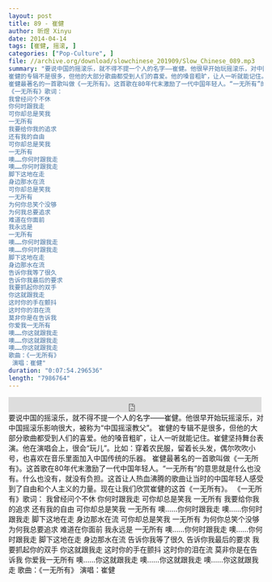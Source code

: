 ```yaml
---
layout: post
title: 89 - 崔健
author: 昕煜 Xinyu
date: 2014-04-14
tags: [崔健, 摇滚, ]
categories: ["Pop-Culture", ]
file: //archive.org/download/slowchinese_201909/Slow_Chinese_089.mp3
summary: "要说中国的摇滚乐，就不得不提一个人的名字——崔健。他很早开始玩摇滚乐，对中国摇滚乐影响很大，被称为“中国摇滚教父”。
崔健的专辑不是很多，但他的大部分歌曲都受到人们的喜爱。他的嗓音粗旷，让人一听就能记住。崔健坚持舞台表演。他在演唱会上，很会“玩儿”。比如：穿着农民服，留着长头发，偶尔吹吹小号，也喜欢在音乐里面加入中国传统的乐器。
崔健最著名的一首歌叫做《一无所有》。这首歌在80年代末激励了一代中国年轻人。“一无所有”的意思就是什么也没有。什么也没有，就没有负担。这首让人热血沸腾的歌曲让当时的中国年轻人感受到了自由和个人主义的力量。现在让我们欣赏崔健的这首《一无所有》。
《一无所有》歌词：
我曾经问个不休
你何时跟我走
可你却总是笑我
一无所有
我要给你我的追求
还有我的自由
可你却总是笑我
一无所有
噢……你何时跟我走
噢……你何时跟我走
脚下这地在走
身边那水在流
可你却总是笑我
一无所有
为何你总笑个没够
为何我总要追求
难道在你面前
我永远是
一无所有
噢……你何时跟我走
噢……你何时跟我走
脚下这地在走
身边那水在流
告诉你我等了很久
告诉你我最后的要求
我要抓起你的双手
你这就跟我走
这时你的手在颤抖
这时你的泪在流
莫非你是在告诉我
你爱我一无所有
噢……你这就跟我走
噢……你这就跟我走
噢……你这就跟我走
歌曲：《一无所有》
 演唱：崔健"
duration: "0:07:54.296536"
length: "7986764"
---
```


<iframe src="https://archive.org/embed/slowchinese_201909/Slow_Chinese_089.mp3" width="500" height="30" frameborder="0" webkitallowfullscreen="true" mozallowfullscreen="true" allowfullscreen></iframe>
要说中国的摇滚乐，就不得不提一个人的名字——崔健。他很早开始玩摇滚乐，对中国摇滚乐影响很大，被称为“中国摇滚教父”。
崔健的专辑不是很多，但他的大部分歌曲都受到人们的喜爱。他的嗓音粗旷，让人一听就能记住。崔健坚持舞台表演。他在演唱会上，很会“玩儿”。比如：穿着农民服，留着长头发，偶尔吹吹小号，也喜欢在音乐里面加入中国传统的乐器。
崔健最著名的一首歌叫做《一无所有》。这首歌在80年代末激励了一代中国年轻人。“一无所有”的意思就是什么也没有。什么也没有，就没有负担。这首让人热血沸腾的歌曲让当时的中国年轻人感受到了自由和个人主义的力量。现在让我们欣赏崔健的这首《一无所有》。
《一无所有》歌词：
我曾经问个不休
你何时跟我走
可你却总是笑我
一无所有
我要给你我的追求
还有我的自由
可你却总是笑我
一无所有
噢……你何时跟我走
噢……你何时跟我走
脚下这地在走
身边那水在流
可你却总是笑我
一无所有
为何你总笑个没够
为何我总要追求
难道在你面前
我永远是
一无所有
噢……你何时跟我走
噢……你何时跟我走
脚下这地在走
身边那水在流
告诉你我等了很久
告诉你我最后的要求
我要抓起你的双手
你这就跟我走
这时你的手在颤抖
这时你的泪在流
莫非你是在告诉我
你爱我一无所有
噢……你这就跟我走
噢……你这就跟我走
噢……你这就跟我走
歌曲：《一无所有》
 演唱：崔健